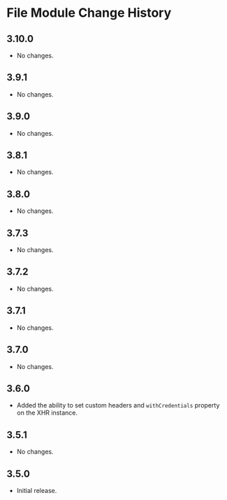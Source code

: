 File Module Change History
==========================

3.10.0
------

* No changes.

3.9.1
-----

* No changes.

3.9.0
-----

* No changes.

3.8.1
-----

* No changes.

3.8.0
-----

  * No changes.

3.7.3
-----

* No changes.

3.7.2
-----

* No changes.

3.7.1
-----

* No changes.

3.7.0
-----

* No changes.

3.6.0
-----

* Added the ability to set custom headers and  `withCredentials` property on the
  XHR instance.

3.5.1
-----

* No changes.

3.5.0
-----

* Initial release.
